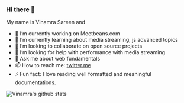 ### Hi there 👋

My name is Vinamra Sareen and

- 🔭 I’m currently working on Meetbeans.com
- 🌱 I’m currently learning about media streaming, js advanced topics
- 👯 I’m looking to collaborate on open source projects
- 🤔 I’m looking for help with performance with media streaming 
- 💬 Ask me about web fundamentals
- 📫 How to reach me: [twitter.me](https://twitter.com/VinamraSareen)
- ⚡ Fun fact: I love reading well formatted and meaningful documentations.

![Vinamra's github stats](https://github-readme-stats.vercel.app/api?username=Vsareen0&count_private=true&theme=tokyonight)

<!--
**Vsareen0/Vsareen0** is a ✨ _special_ ✨ repository because its `README.md` (this file) appears on your GitHub profile.



-->
